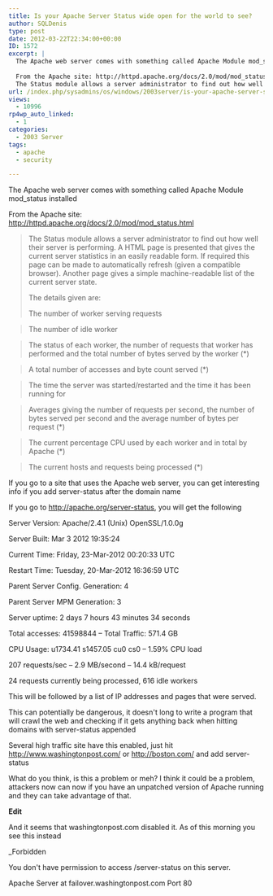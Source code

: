 ```yaml
---
title: Is your Apache Server Status wide open for the world to see?
author: SQLDenis
type: post
date: 2012-03-22T22:34:00+00:00
ID: 1572
excerpt: |
  The Apache web server comes with something called Apache Module mod_status installed
  
  From the Apache site: http://httpd.apache.org/docs/2.0/mod/mod_status.html
  The Status module allows a server administrator to find out how well their server is perf&hellip;
url: /index.php/sysadmins/os/windows/2003server/is-your-apache-server-status/
views:
  - 10996
rp4wp_auto_linked:
  - 1
categories:
  - 2003 Server
tags:
  - apache
  - security

---
```

The Apache web server comes with something called Apache Module mod_status installed

From the Apache site: http://httpd.apache.org/docs/2.0/mod/mod_status.html

> The Status module allows a server administrator to find out how well their server is performing. A HTML page is presented that gives the current server statistics in an easily readable form. If required this page can be made to automatically refresh (given a compatible browser). Another page gives a simple machine-readable list of the current server state.
> 
> The details given are:
> 
> The number of worker serving requests
  
> The number of idle worker
  
> The status of each worker, the number of requests that worker has performed and the total number of bytes served by the worker (*)
  
> A total number of accesses and byte count served (*)
  
> The time the server was started/restarted and the time it has been running for
  
> Averages giving the number of requests per second, the number of bytes served per second and the average number of bytes per request (*)
  
> The current percentage CPU used by each worker and in total by Apache (*)
  
> The current hosts and requests being processed (*)

If you go to a site that uses the Apache web server, you can get interesting info if you add server-status after the domain name

If you go to http://apache.org/server-status, you will get the following

Server Version: Apache/2.4.1 (Unix) OpenSSL/1.0.0g
  
Server Built: Mar 3 2012 19:35:24
  
Current Time: Friday, 23-Mar-2012 00:20:33 UTC
  
Restart Time: Tuesday, 20-Mar-2012 16:36:59 UTC
  
Parent Server Config. Generation: 4
  
Parent Server MPM Generation: 3
  
Server uptime: 2 days 7 hours 43 minutes 34 seconds
  
Total accesses: 41598844 &#8211; Total Traffic: 571.4 GB
  
CPU Usage: u1734.41 s1457.05 cu0 cs0 &#8211; 1.59% CPU load
  
207 requests/sec &#8211; 2.9 MB/second &#8211; 14.4 kB/request
  
24 requests currently being processed, 616 idle workers

This will be followed by a list of IP addresses and pages that were served.

This can potentially be dangerous, it doesn't long to write a program that will crawl the web and checking if it gets anything back when hitting domains with server-status appended

Several high traffic site have this enabled, just hit http://www.washingtonpost.com/ or http://boston.com/ and add server-status

What do you think, is this a problem or meh? I think it could be a problem, attackers now can now if you have an unpatched version of Apache running and they can take advantage of that.

**Edit**
  
And it seems that washingtonpost.com disabled it. As of this morning you see this instead

_Forbidden</p> 

You don't have permission to access /server-status on this server.

Apache Server at failover.washingtonpost.com Port 80</em>